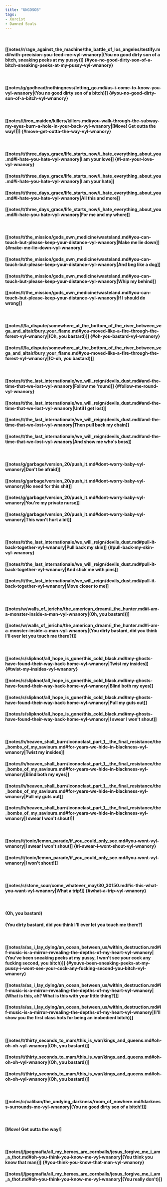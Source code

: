 ```yaml
---
title: "UNGDSOB"
tags:
- Xorcist
- Damned Souls
---
```

&nbsp;
#### [[notes/r/rage_against_the_machine/the_battle_of_los_angeles/testify.md#with-precision-you-feed-me-vyl-wnanory|(You no good dirty son of a bitch, sneaking peeks at my pussy)]] {#you-no-good-dirty-son-of-a-bitch-sneaking-peeks-at-my-pussy-vyl-wnanory}
&nbsp;
#### [[notes/g/godhead/nothingness/letting_go.md#as-i-come-to-know-you-vyl-wnanory|(You no good dirty son of a bitch)]] {#you-no-good-dirty-son-of-a-bitch-vyl-wnanory}
&nbsp;
#### [[notes/i/iron_maiden/killers/killers.md#you-walk-through-the-subway-my-eyes-burn-a-hole-in-your-back-vyl-wnanory|[Move! Get outta the way!]]] {#move-get-outta-the-way-vyl-wnanory}
&nbsp;
#### [[notes/t/three_days_grace/life_starts_now/i_hate_everything_about_you.md#i-hate-you-hate-vyl-wnanory|I am your love]] {#i-am-your-love-vyl-wnanory}
#### [[notes/t/three_days_grace/life_starts_now/i_hate_everything_about_you.md#i-hate-you-hate-vyl-wnanory|I am your hate]]
#### [[notes/t/three_days_grace/life_starts_now/i_hate_everything_about_you.md#i-hate-you-hate-vyl-wnanory|All this and more]]
#### [[notes/t/three_days_grace/life_starts_now/i_hate_everything_about_you.md#i-hate-you-hate-vyl-wnanory|For me and my whore]]
&nbsp;
#### [[notes/t/the_mission/gods_own_medicine/wasteland.md#you-can-touch-but-please-keep-your-distance-vyl-wnanory|Make me lie down]] {#make-me-lie-down-vyl-wnanory}
#### [[notes/t/the_mission/gods_own_medicine/wasteland.md#you-can-touch-but-please-keep-your-distance-vyl-wnanory|And beg like a dog]]
#### [[notes/t/the_mission/gods_own_medicine/wasteland.md#you-can-touch-but-please-keep-your-distance-vyl-wnanory|Whip my behind]]
#### [[notes/t/the_mission/gods_own_medicine/wasteland.md#you-can-touch-but-please-keep-your-distance-vyl-wnanory|If I should do wrong]]
&nbsp;
#### [[notes/l/la_dispute/somewhere_at_the_bottom_of_the_river_between_vega_and_altair/bury_your_flame.md#you-moved-like-a-fire-through-the-forest-vyl-wnanory|(Oh, you bastard)]] {#oh-you-bastard-vyl-wnanory}
#### [[notes/l/la_dispute/somewhere_at_the_bottom_of_the_river_between_vega_and_altair/bury_your_flame.md#you-moved-like-a-fire-through-the-forest-vyl-wnanory|(O-oh, you bastard)]]
&nbsp;
#### [[notes/t/the_last_internationale/we_will_reign/devils_dust.md#and-the-time-that-we-lost-vyl-wnanory|Follow me 'round]] {#follow-me-round-vyl-wnanory}
#### [[notes/t/the_last_internationale/we_will_reign/devils_dust.md#and-the-time-that-we-lost-vyl-wnanory|Until I get lost]]
#### [[notes/t/the_last_internationale/we_will_reign/devils_dust.md#and-the-time-that-we-lost-vyl-wnanory|Then pull back my chain]]
#### [[notes/t/the_last_internationale/we_will_reign/devils_dust.md#and-the-time-that-we-lost-vyl-wnanory|And show me who's boss]]
&nbsp;
#### [[notes/g/garbage/version_20/push_it.md#dont-worry-baby-vyl-wnanory|Don't be afraid]]
#### [[notes/g/garbage/version_20/push_it.md#dont-worry-baby-vyl-wnanory|No need for this shit]]
#### [[notes/g/garbage/version_20/push_it.md#dont-worry-baby-vyl-wnanory|You're my private nurse]]
#### [[notes/g/garbage/version_20/push_it.md#dont-worry-baby-vyl-wnanory|This won't hurt a bit]]
&nbsp;
#### [[notes/t/the_last_internationale/we_will_reign/devils_dust.md#pull-it-back-together-vyl-wnanory|Pull back my skin]] {#pull-back-my-skin-vyl-wnanory}
#### [[notes/t/the_last_internationale/we_will_reign/devils_dust.md#pull-it-back-together-vyl-wnanory|And stick me with pins]]
#### [[notes/t/the_last_internationale/we_will_reign/devils_dust.md#pull-it-back-together-vyl-wnanory|Move closer to me]]
&nbsp;
#### [[notes/w/walls_of_jericho/the_american_dream/i_the_hunter.md#i-am-a-monster-inside-a-man-vyl-wnanory|(Oh, you bastard)]]
#### [[notes/w/walls_of_jericho/the_american_dream/i_the_hunter.md#i-am-a-monster-inside-a-man-vyl-wnanory|(You dirty bastard, did you think I'll ever let you touch me there?)]]
&nbsp;
#### [[notes/s/slipknot/all_hope_is_gone/this_cold_black.md#my-ghosts-have-found-their-way-back-home-vyl-wnanory|Twist my insides]] {#twist-my-insides-vyl-wnanory}
#### [[notes/s/slipknot/all_hope_is_gone/this_cold_black.md#my-ghosts-have-found-their-way-back-home-vyl-wnanory|Blind both my eyes]]
#### [[notes/s/slipknot/all_hope_is_gone/this_cold_black.md#my-ghosts-have-found-their-way-back-home-vyl-wnanory|Pull my guts out]]
#### [[notes/s/slipknot/all_hope_is_gone/this_cold_black.md#my-ghosts-have-found-their-way-back-home-vyl-wnanory|I swear I won't shout]]
&nbsp;
#### [[notes/h/heaven_shall_burn/iconoclast_part_1__the_final_resistance/the_bombs_of_my_saviours.md#for-years-we-hide-in-blackness-vyl-wnanory|Twist my insides]]
#### [[notes/h/heaven_shall_burn/iconoclast_part_1__the_final_resistance/the_bombs_of_my_saviours.md#for-years-we-hide-in-blackness-vyl-wnanory|Blind both my eyes]]
#### [[notes/h/heaven_shall_burn/iconoclast_part_1__the_final_resistance/the_bombs_of_my_saviours.md#for-years-we-hide-in-blackness-vyl-wnanory|Pull my guts out]]
#### [[notes/h/heaven_shall_burn/iconoclast_part_1__the_final_resistance/the_bombs_of_my_saviours.md#for-years-we-hide-in-blackness-vyl-wnanory|I swear I won't shout!]]
&nbsp;
#### [[notes/t/tonic/lemon_parade/if_you_could_only_see.md#you-wont-vyl-wnanory|I swear I won't shout]] {#i-swear-i-wont-shout-vyl-wnanory}
#### [[notes/t/tonic/lemon_parade/if_you_could_only_see.md#you-wont-vyl-wnanory|I won't shout!]]
&nbsp;
#### [[notes/s/stone_sour/come_whatever_may/30_30150.md#is-this-what-you-want-vyl-wnanory|What a trip!]] {#what-a-trip-vyl-wnanory}
&nbsp;
#### (Oh, you bastard)
#### (You dirty bastard, did you think I'll ever let you touch me there?)
&nbsp;
#### [[notes/a/as_i_lay_dying/an_ocean_between_us/within_destruction.md#if-music-is-a-mirror-revealing-the-depths-of-my-heart-vyl-wnanory|(You've been sneaking peeks at my pussy, I won't see your cock any fucking second, you bitch)]] {#youve-been-sneaking-peeks-at-my-pussy-i-wont-see-your-cock-any-fucking-second-you-bitch-vyl-wnanory}
#### [[notes/a/as_i_lay_dying/an_ocean_between_us/within_destruction.md#if-music-is-a-mirror-revealing-the-depths-of-my-heart-vyl-wnanory|(What is this, ah? What is this with your little thing?)]]
#### [[notes/a/as_i_lay_dying/an_ocean_between_us/within_destruction.md#if-music-is-a-mirror-revealing-the-depths-of-my-heart-vyl-wnanory|(I'll show you the first class hots for being an inobedient bitch)]]
&nbsp;
#### [[notes/t/thirty_seconds_to_mars/this_is_war/kings_and_queens.md#oh-oh-oh-vyl-wnanory|(Oh, you bastard)]]
#### [[notes/t/thirty_seconds_to_mars/this_is_war/kings_and_queens.md#oh-oh-oh-vyl-wnanory|(Oh, you bastard)]]
#### [[notes/t/thirty_seconds_to_mars/this_is_war/kings_and_queens.md#oh-oh-oh-vyl-wnanory|(Oh, you bastard)]]
&nbsp;
#### [[notes/c/caliban/the_undying_darkness/room_of_nowhere.md#darkness-surrounds-me-vyl-wnanory|(You no good dirty son of a bitch!)]]
&nbsp;
#### [Move! Get outta the way!]
&nbsp;
#### [[notes/j/jpegmafia/all_my_heroes_are_cornballs/jesus_forgive_me_i_am_a_thot.md#oh-you-think-you-know-me-vyl-wnanory|(You think you know that man)]] {#you-think-you-know-that-man-vyl-wnanory}
#### [[notes/j/jpegmafia/all_my_heroes_are_cornballs/jesus_forgive_me_i_am_a_thot.md#oh-you-think-you-know-me-vyl-wnanory|(You really don't)]]
